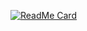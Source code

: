 [![ReadMe Card](https://github-readme-stats.vercel.app/api/pin/?username=sameer882000&theme=dark&repo=Calculator-App
)](https://github.com/sameer882000/Calculator-App
)
